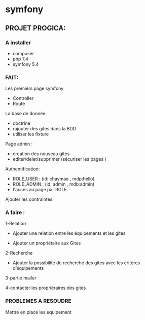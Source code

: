 # symfony
## PROJET PROGICA:
### A installer 

- composer
- php 7.4
- symfony 5.4

### FAIT:
Les premièrs page symfony 
- Controller
- Route

La base de donnée:
- doctrine
- rajouter des gites dans la BDD
-  utiliser les fixture

Page admin :
- creation des nouveau gites 
- editer/delet/supprimer (sécuriser les pages )

Authentification:
- ROLE_USER : (id: chaymae , mdp:hello)
- ROLE_ADMIN : (id: admin , mdb:admin)
- l'acces au page par ROLE.

Ajouter les contraintes 




### A faire :

1-Relation 

- Ajouter une relation entre les équipements et les gites

- Ajouter un propriétaire aux Gites
 

2-Recherche

- Ajouter la possibilité de recherche des gites avec les critères d’équipements

3-partie mailer

4-contacter les propriéraires des gites



### PROBLEMES A RESOUDRE 

Mettre en place les equipement 
